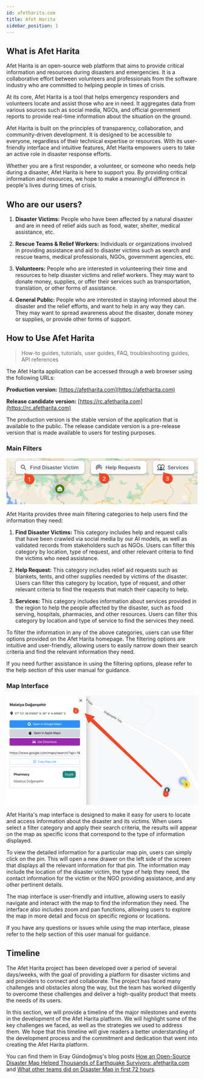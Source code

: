 ```yaml
---
id: afetharita.com
title: Afet Harita
sidebar_position: 1
---
```



## What is Afet Harita

Afet Harita is an open-source web platform that aims to provide critical information and resources during disasters and emergencies. It is a collaborative effort between volunteers and professionals from the software industry who are committed to helping people in times of crisis.

At its core, Afet Harita is a tool that helps emergency responders and volunteers locate and assist those who are in need. It aggregates data from various sources such as social media, NGOs, and official government reports to provide real-time information about the situation on the ground.

Afet Harita is built on the principles of transparency, collaboration, and community-driven development. It is designed to be accessible to everyone, regardless of their technical expertise or resources. With its user-friendly interface and intuitive features, Afet Harita empowers users to take an active role in disaster response efforts.

Whether you are a first responder, a volunteer, or someone who needs help during a disaster, Afet Harita is here to support you. By providing critical information and resources, we hope to make a meaningful difference in people's lives during times of crisis.

## Who are our users?

1. **Disaster Victims:** People who have been affected by a natural disaster and are in need of relief aids such as food, water, shelter, medical assistance, etc.

2. **Rescue Teams & Relief Workers:** Individuals or organizations involved in providing assistance and aid to disaster victims such as search and rescue teams, medical professionals, NGOs, government agencies, etc.

3. **Volunteers:** People who are interested in volunteering their time and resources to help disaster victims and relief workers. They may want to donate money, supplies, or offer their services such as transportation, translation, or other forms of assistance.

4. **General Public:** People who are interested in staying informed about the disaster and the relief efforts, and want to help in any way they can. They may want to spread awareness about the disaster, donate money or supplies, or provide other forms of support.

## How to Use Afet Harita
> How-to guides, tutorials, user guides, FAQ, troubleshooting guides, API references

The Afet Harita application can be accessed through a web browser using the following URLs:

**Production version:** [https://afetharita.com](https://afetharita.com)

**Release candidate version:** [https://rc.afetharita.com](https://rc.afetharita.com)

The production version is the stable version of the application that is available to the public. The release candidate version is a pre-release version that is made available to users for testing purposes.

### Main Filters

![Filtering options](../../../static/img/filters.png)

Afet Harita provides three main filtering categories to help users find the information they need:

1. **Find Disaster Victims:** This category includes help and request calls that have been crawled via social media by our AI models, as well as validated records from stakeholders such as NGOs. Users can filter this category by location, type of request, and other relevant criteria to find the victims who need assistance.

2. **Help Request:** This category includes relief aid requests such as blankets, tents, and other supplies needed by victims of the disaster. Users can filter this category by location, type of request, and other relevant criteria to find the requests that match their capacity to help.

3. **Services:** This category includes information about services provided in the region to help the people affected by the disaster, such as food serving, hospitals, pharmacies, and other resources. Users can filter this category by location and type of service to find the services they need.

To filter the information in any of the above categories, users can use filter options provided on the Afet Harita homepage. The filtering options are intuitive and user-friendly, allowing users to easily narrow down their search criteria and find the relevant information they need.

If you need further assistance in using the filtering options, please refer to the help section of this user manual for guidance.

### Map Interface

![Map Interface](../../../static/img/map_interface.png)

Afet Harita's map interface is designed to make it easy for users to locate and access information about the disaster and its victims. When users select a filter category and apply their search criteria, the results will appear on the map as specific icons that correspond to the type of information displayed.

To view the detailed information for a particular map pin, users can simply click on the pin. This will open a new drawer on the left side of the screen that displays all the relevant information for that pin. The information may include the location of the disaster victim, the type of help they need, the contact information for the victim or the NGO providing assistance, and any other pertinent details.

The map interface is user-friendly and intuitive, allowing users to easily navigate and interact with the map to find the information they need. The interface also includes zoom and pan functions, allowing users to explore the map in more detail and focus on specific regions or locations.

If you have any questions or issues while using the map interface, please refer to the help section of this user manual for guidance.

## Timeline

The Afet Harita project has been developed over a period of several days/weeks, with the goal of providing a platform for disaster victims and aid providers to connect and collaborate. The project has faced many challenges and obstacles along the way, but the team has worked diligently to overcome these challenges and deliver a high-quality product that meets the needs of its users.

In this section, we will provide a timeline of the major milestones and events in the development of the Afet Harita platform. We will highlight some of the key challenges we faced, as well as the strategies we used to address them. We hope that this timeline will give readers a better understanding of the development process and the commitment and dedication that went into creating the Afet Harita platform.

You can find them in Eray Gündoğmuş's blog posts [How an Open-Source Disaster Map Helped Thousands of Earthquake Survivors: afetharita.com](https://dev.to/erayg/how-an-open-source-disaster-map-helped-thousands-of-earthquake-survivors-afetharitacom-440) and [What other teams did on Disaster Map in first 72 hours](https://dev.to/erayg/what-other-teams-did-on-afetharita-in-first-72-hours-26pg).



